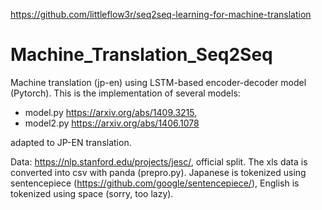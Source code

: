 https://github.com/littleflow3r/seq2seq-learning-for-machine-translation

# Machine_Translation_Seq2Seq
Machine translation (jp-en) using LSTM-based encoder-decoder model (Pytorch). This is the implementation of several models:
- model.py https://arxiv.org/abs/1409.3215, 
- model2.py https://arxiv.org/abs/1406.1078

adapted to JP-EN translation.
  
Data: https://nlp.stanford.edu/projects/jesc/, official split. The xls data is converted into csv with panda (prepro.py). Japanese is tokenized using sentencepiece (https://github.com/google/sentencepiece/), English is tokenized using space (sorry, too lazy).

